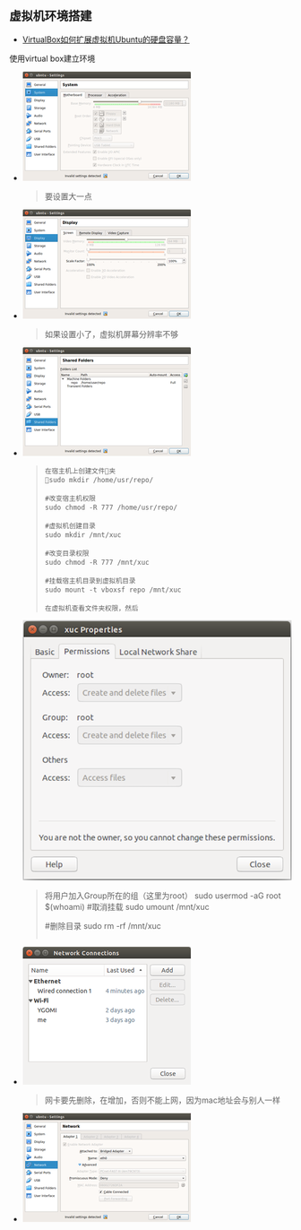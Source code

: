 ## 虚拟机环境搭建

* [VirtualBox如何扩展虚拟机Ubuntu的硬盘容量？](https://blog.csdn.net/ouyang_peng/article/details/53261599)

使用virtual box建立环境
* ![设置内存](_images/memory.png)
  >要设置大一点
* ![设置显存](_images/video.png)
  >如果设置小了，虚拟机屏幕分辨率不够
* ![设置共享文件夹](_images/sharefolder-settings.png)
  >```
  >在宿主机上创建文件夹
  >sudo mkdir /home/usr/repo/
  >
  >#改变宿主机权限
  >sudo chmod -R 777 /home/usr/repo/
  >
  >#虚拟机创建目录
  >sudo mkdir /mnt/xuc
  >
  >#改变目录权限
  >sudo chmod -R 777 /mnt/xuc
  >
  >#挂载宿主机目录到虚拟机目录
  >sudo mount -t vboxsf repo /mnt/xuc
  >
  >在虚拟机查看文件夹权限，然后
   ![](_images/permission.png)
  >将用户加入Group所在的组（这里为root）
  >sudo usermod -aG root $(whoami)
  >#取消挂载
  >sudo umount /mnt/xuc
  >
  >#删除目录
  >sudo rm -rf /mnt/xuc
  >```
* ![网卡设置](_images/network-adaptor.png)
  >网卡要先删除，在增加，否则不能上网，因为mac地址会与别人一样
* ![网络设置](_images/network-settings.png)